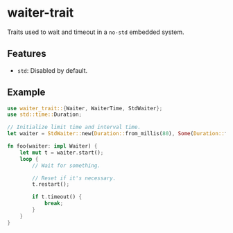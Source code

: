 # waiter-trait
Traits used to wait and timeout in a `no-std` embedded system.

## Features

- `std`: Disabled by default.

## Example

```rust
use waiter_trait::{Waiter, WaiterTime, StdWaiter};
use std::time::Duration;

// Initialize limit time and interval time.
let waiter = StdWaiter::new(Duration::from_millis(80), Some(Duration::from_millis(50)));

fn foo(waiter: impl Waiter) {
    let mut t = waiter.start();
    loop {
        // Wait for something.

        // Reset if it's necessary.
        t.restart();

        if t.timeout() {
            break;
        }
    }
}
```
